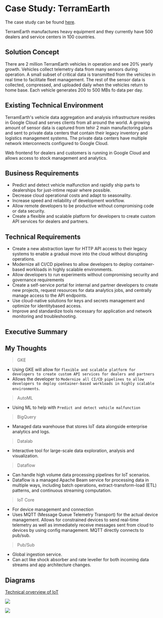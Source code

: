# Case Study: TerramEarth

The case study can be found [here](https://services.google.com/fh/files/blogs/master_case_study_terramearth.pdf).

TerramEarth manufactures heavy equipment and they currently have 500 dealers and service centers in 100 countries.

## Solution Concept

There are 2 million TerramEarth vehicles in operation and see 20% yearly growth. Vehicles collect telemetry data from many sensors during operation. A small subset of critical data is transmitted from the vehicles in real time to facilitate fleet management. The rest of the sensor data is collected, compressed, and uploaded daily when the vehicles return to home base. Each vehicle generates 200 to 500 MBs fo data per day.

## Existing Technical Environment

TerramEarth's vehicle data aggregation and analysis infrastructure resides in Google Cloud and serves clients from all around the world. A growing amount of sensor data is captured from tehir 2 main manufactoring plans and sent to private data centers that contain their legacy inventory and logistics management systems. The private data centers have multiple network interconnects configured to Google Cloud.

Web frontend for dealers and customers is running in Google Cloud and allows access to stock management and analytics.


## Business Requirements

* Predict and detect vehicle malfunction and rapidly ship parts to dealerships for just-intime repair where possible.
* Decrease cloud operational costs and adapt to seasonality.
* Increase speed and reliability of development workflow.
* Allow remote developers to be productive without compromising code or data security.
* Create a flexible and scalable platform for developers to create custom API services for
dealers and partners.


## Technical Requirements

* Create a new abstraction layer for HTTP API access to their legacy systems to enable a
gradual move into the cloud without disrupting operations.
* Modernize all CI/CD pipelines to allow developers to deploy container-based workloads
in highly scalable environments.
* Allow developers to run experiments without compromising security and governance
requirements
* Create a self-service portal for internal and partner developers to create new projects,
request resources for data analytics jobs, and centrally manage access to the API
endpoints.
* Use cloud-native solutions for keys and secrets management and optimize for identitybased access.
* Improve and standardize tools necessary for application and network monitoring and
troubleshooting.

## Executive Summary


## My Thoughts

> GKE

* Using GKE will allow for `flexible and scalable platform for developers to create custom API services for
dealers and partners`
* Allows the developer to `Modernize all CI/CD pipelines to allow developers to deploy container-based workloads
in highly scalable environments`.

> AutoML

* Using ML to help with `Predict and detect vehicle malfunction`

> BigQuery

* Managed data warehouse that stores IoT data alongside enterprise analytics and logs.

> Datalab

* Interactive tool for large-scale data exploration, analysis and visualization.

> Dataflow

* Can handle high volume data processing pipelines for IoT scenarios.
* Dataflow is a managed Apache Beam service for processing data in multiple ways, including batch operations, extract-transform-load (ETL) patterns, and continuous streaming computation.

> IoT Core

* For device management and connection
* Uses MQTT (Message Queue Telemetry Transport) for the actual device management. Allows for constrained devices to send real-time telemetry as well as immediately receive messages sent from cloud to devices by using config management. MQTT directly connects to pub/sub.

> Pub/Sub

* Global ingestion service.
* Can act like shock absorber and rate leveller for both incoming data streams and app architecture changes.

## Diagrams

[Technical orverview of IoT](https://cloud.google.com/architecture/iot-overview?hl=en)

![](https://cloud.google.com/iot-core/images/data-management.svg)

![](https://i.stack.imgur.com/YBzeU.png)